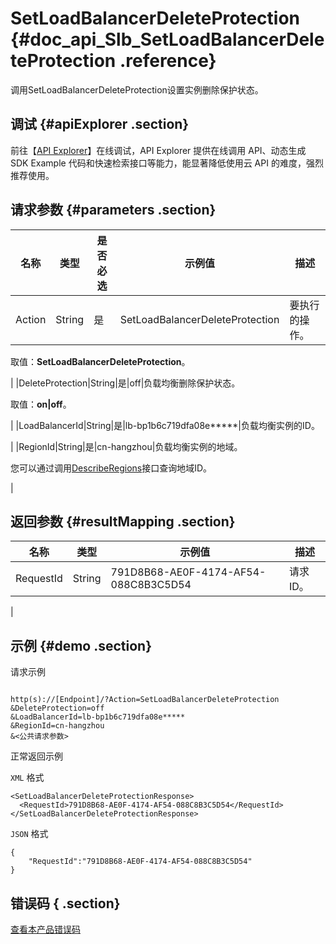 # SetLoadBalancerDeleteProtection {#doc_api_Slb_SetLoadBalancerDeleteProtection .reference}

调用SetLoadBalancerDeleteProtection设置实例删除保护状态。

## 调试 {#apiExplorer .section}

前往【[API Explorer](https://api.aliyun.com/#product=Slb&api=SetLoadBalancerDeleteProtection)】在线调试，API Explorer 提供在线调用 API、动态生成 SDK Example 代码和快速检索接口等能力，能显著降低使用云 API 的难度，强烈推荐使用。

## 请求参数 {#parameters .section}

|名称|类型|是否必选|示例值|描述|
|--|--|----|---|--|
|Action|String|是|SetLoadBalancerDeleteProtection|要执行的操作。

 取值：**SetLoadBalancerDeleteProtection**。

 |
|DeleteProtection|String|是|off|负载均衡删除保护状态。

 取值：**on|off**。

 |
|LoadBalancerId|String|是|lb-bp1b6c719dfa08e\*\*\*\*\*|负载均衡实例的ID。

 |
|RegionId|String|是|cn-hangzhou|负载均衡实例的地域。

 您可以通过调用[DescribeRegions](~~27584~~)接口查询地域ID。

 |

## 返回参数 {#resultMapping .section}

|名称|类型|示例值|描述|
|--|--|---|--|
|RequestId|String|791D8B68-AE0F-4174-AF54-088C8B3C5D54|请求ID。

 |

## 示例 {#demo .section}

请求示例

``` {#request_demo}

http(s)://[Endpoint]/?Action=SetLoadBalancerDeleteProtection
&DeleteProtection=off
&LoadBalancerId=lb-bp1b6c719dfa08e*****
&RegionId=cn-hangzhou
&<公共请求参数>

```

正常返回示例

`XML` 格式

``` {#xml_return_success_demo}
<SetLoadBalancerDeleteProtectionResponse>
  <RequestId>791D8B68-AE0F-4174-AF54-088C8B3C5D54</RequestId>
</SetLoadBalancerDeleteProtectionResponse>

```

`JSON` 格式

``` {#json_return_success_demo}
{
	"RequestId":"791D8B68-AE0F-4174-AF54-088C8B3C5D54"
}
```

## 错误码 { .section}

[查看本产品错误码](https://error-center.aliyun.com/status/product/Slb)

